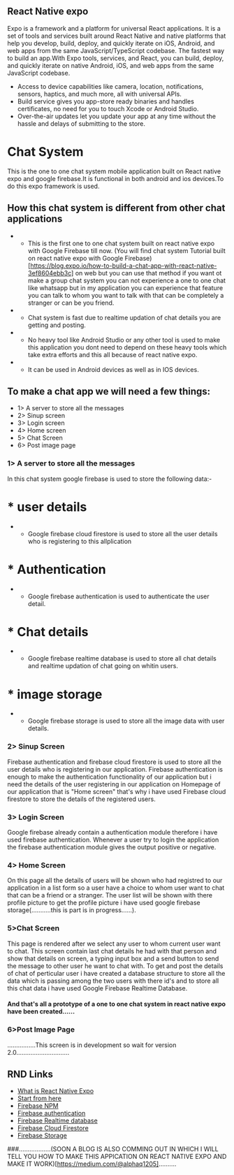 ## React Native expo
Expo is a framework and a platform for universal React applications. It is a set of tools and services built around React Native and native platforms that help you develop, build, deploy, and quickly iterate on iOS, Android, and web apps from the same JavaScript/TypeScript codebase.
The fastest way to build an app.With Expo tools, services, and React, you can build, deploy, and quickly iterate on native Android, iOS, and web apps from the same JavaScript codebase.
* Access to device capabilities like camera, location, notifications, sensors, haptics, and much more, all with universal APIs.
* Build service gives you app-store ready binaries and handles certificates, no need for you to touch Xcode or Android Studio.
* Over-the-air updates let you update your app at any time without the hassle and delays of submitting to the store.

# Chat System
This is the one to one chat system mobile application built on React native expo and google firebase.It is functional in both android and ios devices.To do this expo framework is used.

## How this chat system is different from other chat applications
* - This is the first one to one chat system built on react native expo with Google Firebase till now. (You will find chat system Tutorial built on react native expo with Google Firebase)[https://blog.expo.io/how-to-build-a-chat-app-with-react-native-3ef8604ebb3c] on web but you can use that method  if you want ot make a group chat system you can not experience a one to one chat like whatsapp but in my application you can experience that feature you can talk to whom you want to talk with that can be completely a stranger or can be you friend.
* - Chat system is fast due to realtime updation of chat details you are getting and posting.
* - No heavy tool like Android Studio or any other tool is used to make this application you dont need to depend on these heavy tools which take extra efforts and this all because of react native expo.
* - It can be used in Android devices as well as in IOS devices.


## To make a chat app we will need a few things:
* 1> A server to store all the messages 
* 2> Sinup screen
* 3> Login screen
* 4> Home screen
* 5> Chat Screen
* 6> Post image page

### 1> A server to store all the messages
In this chat system google firebase is used to store the following data:-
# * user details
* - Google firebase cloud firestore is used to store all the user details who is registering to this allplication
# * Authentication
* - Google firebase authentication is used to authenticate the user detail.
# * Chat details
* - Google firebase realtime database is used to store all chat details and realtime updation of chat going on whitin users.
# * image storage
* - Google firebase storage is used to store all the image data with user details.

### 2> Sinup Screen
Firebase authentication and firebase cloud firestore is used to store all the user details who is registering in our application.
Firebase authentication is enough to make the authentication functionality of our application but i need the details of the user registering in our application on Homepage of our application that is "Home screen"  that's why i have used Firebase cloud firestore to store the details of the registered users.

### 3> Login Screen
Google firebase already contain a authentication module therefore i have used firebase authentication. Whenever a user try to login the application the firebase authentication module gives the output positive or negative.

### 4> Home Screen
On this page all the details of users will be shown who had registred to our application in a list form so a user have a choice to whom user want to chat that can be a friend or a stranger. The user list will be shown with there profile picture to get the profile picture i have used google firebase storage(...........this is part is in progress......).

### 5>Chat Screen
This page is rendered after we select any user to whom current user want to chat. This screen contain last chat details he had with that person and show that details on screen, a typing input box and a send button to send the message to other user he want to chat with. To get and post the details of chat of perticular user i have created a database structure to store all the data which is passing among the two users with there id's and to store all this chat data i have used Google Firebase Realtime Database.
#### And that's all a prototype of a one to one chat system in react native expo have been created...... 

### 6>Post Image Page
................This screen is in development so wait for version 2.0..............................

## RND Links
* [What is React Native Expo](https://docs.expo.io/versions/latest/)
* [Start from here](https://console.firebase.google.com/u/0/)
* [Firebase NPM](https://www.npmjs.com/package/firebase)
* [Firebase authentication](https://firebase.google.com/docs/auth)
* [Firebase Realtime database](https://firebase.google.com/docs/database)
* [Firebase Cloud Firestore ](https://firebase.google.com/docs/firestore)
* [Firebase Storage](https://firebase.google.com/docs/storage)

###..................(SOON A BLOG IS ALSO COMMING OUT IN WHICH I WILL TELL YOU HOW TO MAKE THIS APPICATION ON REACT NATIVE EXPO AND MAKE IT WORK)[https://medium.com/@alphaq1205]..........
